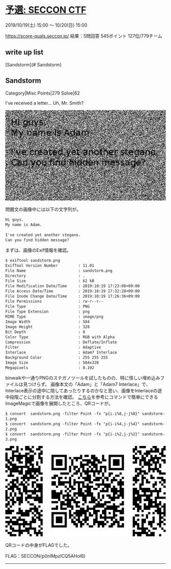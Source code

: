 # [予選: SECCON CTF](https://ke1ju.github.io/ctf/2019/201910-seccon.html)

2019/10/19(土) 15:00 ～ 10/20(日) 15:00

https://score-quals.seccon.jp/
結果：5問回答 545ポイント 127位/779チーム

## write up list
[Sandstorm](# Sandstorm)

## Sandstorm

Category|Misc
Points|279
Solve|62

I've received a letter... Uh, Mr. Smith?

<img src="201910-seccon-sandstorm.png" alt="">

問題文の画像中には以下の文字列が。
```
Hi guys.
My name is Adam.

I've created yet another stegano.
Can you find hidden message?
```

まずは、画像のExif情報を確認。
```
$ exiftool sandstorm.png 
ExifTool Version Number         : 11.01
File Name                       : sandstorm.png
Directory                       : .
File Size                       : 62 kB
File Modification Date/Time     : 2019:10:19 17:23:08+09:00
File Access Date/Time           : 2019:10:19 17:32:28+09:00
File Inode Change Date/Time     : 2019:10:19 17:26:36+09:00
File Permissions                : rw-r--r--
File Type                       : PNG
File Type Extension             : png
MIME Type                       : image/png
Image Width                     : 584
Image Height                    : 328
Bit Depth                       : 8
Color Type                      : RGB with Alpha
Compression                     : Deflate/Inflate
Filter                          : Adaptive
Interlace                       : Adam7 Interlace
Background Color                : 255 255 255
Image Size                      : 584x328
Megapixels                      : 0.192
```
binwalkや一通りPNGのステガノツールを試したものの、特に怪しい埋め込みファイルは見つけらず。 
画像本文の「Adam」と「Adam7 Interlace」で、Interlace表示の途中に隠してあったりするのかなと思い、画像をInterlaceの途中段階ごとに分割する方法を確認。 
[こちら](https://blog.awm.jp/2016/01/26/png/)を参考にコマンドで簡単にできるImageMagicで画像を展開したところ、QRコードが。 
```
$ convert  sandstorm.png -filter Point -fx "p{i-i%8,j-j%8}" sandstorm-1.png
$ convert  sandstorm.png -filter Point -fx "p{i-i%4,j-j%4}" sandstorm-2.png
$ convert  sandstorm.png -filter Point -fx "p{i-i%2,j-j%2}" sandstorm-3.png
```
<img src="201910-seccon-sandstorm-1.png">

QRコードの中身がFLAGでした。

FLAG：SECCON{p0nlMpzlCQ5AHol6}

***


